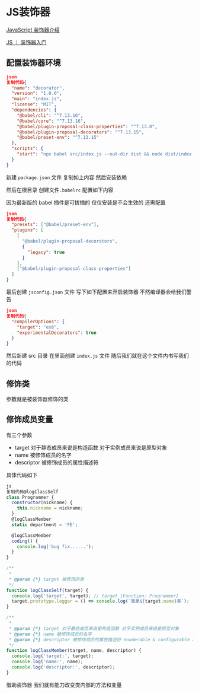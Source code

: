# JS装饰器

[JavaScript 装饰器介绍](https://juejin.cn/post/7059993404498771981)

[JS ｜ 装饰器入门](https://juejin.cn/post/7002100612380753934?from=search-suggest)

## 配置装饰器环境

```json
json
复制代码{
  "name": "decorator",
  "version": "1.0.0",
  "main": "index.js",
  "license": "MIT",
  "dependencies": {
    "@babel/cli": "^7.13.16",
    "@babel/core": "^7.13.16",
    "@babel/plugin-proposal-class-properties": "^7.13.0",
    "@babel/plugin-proposal-decorators": "^7.13.15",
    "@babel/preset-env": "^7.13.15"
  },
  "scripts": {
    "start": "npx babel src/index.js --out-dir dist && node dist/index.js"
  }
}
```

新建 `package.json` 文件 复制如上内容 然后安装依赖

然后在根目录 创建文件`.babelrc` 配置如下内容

因为最新版的 babel 插件是可拔插的 仅仅安装是不会生效的 还需配置

```json
json
复制代码{
  "presets": ["@babel/preset-env"],
  "plugins": [
    [
      "@babel/plugin-proposal-decorators",
      {
        "legacy": true
      }
    ],
    ["@babel/plugin-proposal-class-properties"]
  ]
}
```

最后创建 `jsconfig.json` 文件 写下如下配置来开启装饰器 不然编译器会给我们警告

```json
json
复制代码{
  "compilerOptions": {
    "target": "es6",
    "experimentalDecorators": true
  }
}
```

然后新建 src 目录 在里面创建 `index.js` 文件 随后我们就在这个文件内书写我们的代码

## 修饰类

参数就是被装饰器修饰的类

## 修饰成员变量

有三个参数

- target 对于静态成员来说是构造函数 对于实例成员来说是原型对象
- name 被修饰成员的名字
- descriptor 被修饰成员的属性描述符

具体代码如下

```js
js
复制代码@logClassSelf
class Programmer {
  constructor(nickname) {
    this.nickname = nickname;
  }
  @logClassMember
  static department = 'FE';

  @logClassMember
  coding() {
    console.log('bug fix......');
  }
}

/**
 *
 * @param {*} target 被修饰的类
 */
function logClassSelf(target) {
  console.log('target', target); // target [Function: Programmer]
  target.prototype.logger = () => console.log(`我是${target.name}类`);
}

/**
 *
 * @param {*} target 对于静态成员来说是构造函数 对于实例成员来说是原型对象
 * @param {*} name 被修饰成员的名字
 * @param {*} descriptor 被修饰成员的属性描述符 enumerable & configurable & writable | initializer
 */
function logClassMember(target, name, descriptor) {
  console.log('target:', target);
  console.log('name:', name);
  console.log('descriptor:', descriptor);
}
```

借助装饰器 我们就有能力改变类内部的方法和变量